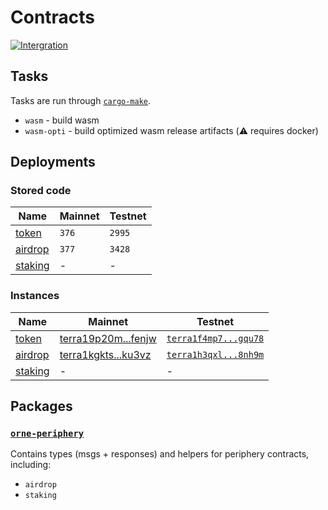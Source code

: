 # Contracts

[![Intergration](https://github.com/orne-io/contracts/actions/workflows/ci.yaml/badge.svg)](https://github.com/orne-io/contracts/actions/workflows/ci.yaml)

## Tasks

Tasks are run through [`cargo-make`](https://github.com/sagiegurari/cargo-make).

* `wasm` - build wasm
* `wasm-opti` - build optimized wasm release artifacts (⚠️ requires docker)

## Deployments

### Stored code

| Name                          | Mainnet | Testnet |
| ----------------------------- | ------- | ------- |
| [token](contracts/token/)     | `376`   | `2995`  |
| [airdrop](contracts/airdrop/) | `377`   | `3428`  |
| [staking](contracts/staking/) | -       | -       |

### Instances

| Name                          | Mainnet                                                                                                                            | Testnet                                                                                                                              |
| ----------------------------- | ---------------------------------------------------------------------------------------------------------------------------------- | ------------------------------------------------------------------------------------------------------------------------------------ |
| [token](contracts/token/)     | [terra19p20m...fenjw](https://finder.terra.money/mainnet/address/terra19p20mfnvwh9yvyr7aus3a6z6g6uk28fv4jhx9kmnc2m7krg27q2qkfenjw) | [`terra1f4mp7...gqu78`](https://finder.terra.money/testnet/address/terra1f4mp7uxaq2je5c0mrxe4akd984487lxv4nu2lsyw0gvpr6l63yqsngqu78) |
| [airdrop](contracts/airdrop/) | [terra1kgkts...ku3vz](https://finder.terra.money/mainnet/address/terra1kgktsdm3j3hw6ces3fxjs58rft5c7cq9dpsrdg2lrqfdgsrs5cjshku3vz) | [`terra1h3qxl...8nh9m`](https://finder.terra.money/testnet/address/terra1h3qxlz5fzl8hht4z8sxc00hzs8mnd34djle5tl0hclwkkxpx8tasa8nh9m) |
| [staking](contracts/staking/) | -                                                                                                                                  | -                                                                                                                                    |

## Packages

### [`orne-periphery`](packages/periphery/)

Contains types (msgs + responses) and helpers for periphery contracts, including:

* `airdrop`
* `staking`
